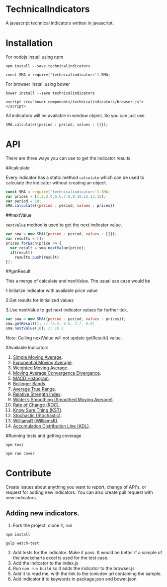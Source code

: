 # TechnicalIndicators

A javascript technical indicators written in javascript. 

# Installation

For nodejs install using npm

``` 
npm install --save technicalindicators
```

```
const SMA = require('technicalindicators').SMA;
```
For browser install using bower

```
bower install --save technicalindicators
```
```
<script src="bower_components/technicalindicators/browser.js"></script>
```

All indicators will be available in window object. So you can just use

```
SMA.calculate({period : period, values : []});
```

# API

There are three ways you can use to get the indicator results.

##calculate 

Every indicator has a static method ```calculate``` which can be used to calculate the indicator without creating an object.

```javascript
const SMA = require('technicalindicators').SMA;
var prices = [1,2,3,4,5,6,7,8,9,10,12,13,15];
var period = 10;
SMA.calculate({period : period, values : prices})
```

##nextValue

```nextValue``` method is used to get the next indicator value.

```javascript
var sma = new SMA({period : period, values : []});
var results = [];
prices.forEach(price => {
  var result = sma.nextValue(price);
  if(result)
    results.push(result)
});
```

##getResult

This a merge of calculate and nextValue. The usual use case would be

1.Initialize indicator with available price value

2.Get results for initialized values 

3.Use nextValue to get next indicator values for further tick.
    
```javascript
var sma = new SMA({period : period, values : prices});
sma.getResult(); // [5.5, 6.6, 7.7, 8.9]
sma.nextValue(16); // 10.1
```

Note:  Calling nextValue will not update getResult() value. 

#Available Indicators

1. [Simple Moving Average](https://tonicdev.com/anandaravindan/sma "SMA").
2. [Exponential Moving Average](https://tonicdev.com/anandaravindan/ema "EMA").
3. [Weighted Moving Average](https://tonicdev.com/anandaravindan/wma "WMA").
4. [Moving Average Convergence Divergence](https://tonicdev.com/anandaravindan/macd "MACD").
5. [MACD Histogram](https://tonicdev.com/anandaravindan/macd "MACD").
6. [Bollinger Bands](https://tonicdev.com/anandaravindan/bb "BB").
7. [Average True Range](https://tonicdev.com/anandaravindan/atr "ATR").
8. [Relative Strength Index](https://tonicdev.com/anandaravindan/rsi "RSI").
9. [Wilder’s Smoothing (Smoothed Moving Average)](https://tonicdev.com/anandaravindan/wema "WEMA").
10. [Rate of Change (ROC)](https://tonicdev.com/anandaravindan/roc "ROC").
11. [Know Sure Thing (KST)](https://tonicdev.com/anandaravindan/kst "KST").
12. [Stochastic (Stochastic)](https://tonicdev.com/anandaravindan/stochastic "Stochastic").
13. [WilliamsR (WilliamsR)](https://tonicdev.com/anandaravindan/williamsR "WilliamsR").
14. [Accumulation Distribution Line (ADL)](https://tonicdev.com/anandaravindan/adl "adl").


#Running tests and getting coverage

```
npm test
```

```
npm run cover
```
# Contribute

Create issues about anything you want to report, change of API's, or request for adding new indicators. You can also create pull request with new indicators.

## Adding new indicators.

1. Fork the project, clone it, run

```
npm install
```
```
gulp watch-test
```

2. Add tests for the indicator. Make it pass. It would be better if a sample of the stockcharts excel is used for the test case.
3. Add the indicator to the index.js
4. Run ```npm run build``` so it adds the indicator to the browser.js
5. Add it to read me, with the link to the tonicdev url containing the sample.
6. Add indicator it to keywords in package.json and bower.json




